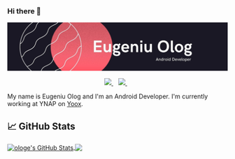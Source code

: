 ### Hi there 👋
![Banner](https://github.com/ologe/ologe/blob/main/banner.jpg)
<p align='center'>
  
  <a href="https://www.linkedin.com/in/eugeniu-olog/">
    <img src="https://img.shields.io/badge/linkedin-%230077B5.svg?&style=for-the-badge&logo=linkedin&logoColor=white" />
  </a>&nbsp;&nbsp;
  <a href="https://medium.com/@eugeniu.olog">
    <img src="https://img.shields.io/badge/medium-%2312100E.svg?&style=for-the-badge&logo=medium&logoColor=white" />        
  </a>&nbsp;&nbsp;
  
</p>

My name is Eugeniu Olog and I'm an Android Developer. I'm currently working at YNAP on [Yoox](https://play.google.com/store/apps/details?id=com.yoox).

## &#x1f4c8; GitHub Stats

<!--stats-->
<a href="https://github.com/ologe/ologe">
  <img align="center" src="https://github-readme-stats.vercel.app/api?username=ologe&show_icons=true&include_all_commits=true&line_height=27&count_private=true&theme=dark&custom_title=ologe%20stats" alt="ologe's GitHub Stats" />
</a>

<!--top langs-->
<a href="https://github.com/ologe/ologe">
  <img align="center" src="https://github-readme-stats.vercel.app/api/top-langs/?username=ologe&hide=ruby,objective-c&theme=dark" />
</a>

<!--icons with padding-->
[1.1]: https://github.com/ologe/ologe/blob/main/medium.png
[2.1]: https://github.com/ologe/ologe/blob/main/linkedin-3-16.png

<!-- social -->
[1]: 
[2]: 


<!--
**ologe/ologe** is a ✨ _special_ ✨ repository because its `README.md` (this file) appears on your GitHub profile.

Here are some ideas to get you started:

- 🔭 I’m currently working on ...
- 🌱 I’m currently learning ...
- 👯 I’m looking to collaborate on ...
- 🤔 I’m looking for help with ...
- 💬 Ask me about ...
- 📫 How to reach me: ...
- 😄 Pronouns: ...
- ⚡ Fun fact: ...
-->
